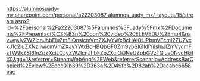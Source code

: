 https://alumnosuady-my.sharepoint.com/personal/a22203087_alumnos_uady_mx/_layouts/15/stream.aspx?id=%2Fpersonal%2Fa22203087%5Falumnos%5Fuady%5Fmx%2FDocuments%2FPresentaci%C3%B3n%20con%20video%20ELEVEDU%2Emp4&nav=eyJyZWZlcnJhbEluZm8iOnsicmVmZXJyYWxBcHAiOiJPbmVEcml2ZUZvckJ1c2luZXNzIiwicmVmZXJyYWxBcHBQbGF0Zm9ybSI6IldlYiIsInJlZmVycmFsTW9kZSI6InZpZXciLCJyZWZlcnJhbFZpZXciOiJNeUZpbGVzTGlua0NvcHkifX0&ga=1&referrer=StreamWebApp%2EWeb&referrerScenario=AddressBarCopied%2Eview%2Eeec01b39%2D363a%2D49fc%2D82ab%2Decabc6658eac
